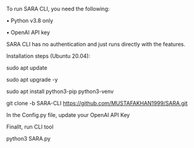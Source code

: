 To run SARA CLI, you need the following:

•	Python v3.8 only

•	OpenAI API key

SARA CLI has no authentication and just runs directly with the features.

Installation steps (Ubuntu 20.04):

sudo apt update

sudo apt upgrade -y

sudo apt install python3-pip python3-venv

git clone -b SARA-CLI https://github.com/MUSTAFAKHAN1999/SARA.git

In the Config.py file, update your OpenAI API Key

Finallt, run CLI tool

python3 SARA.py
